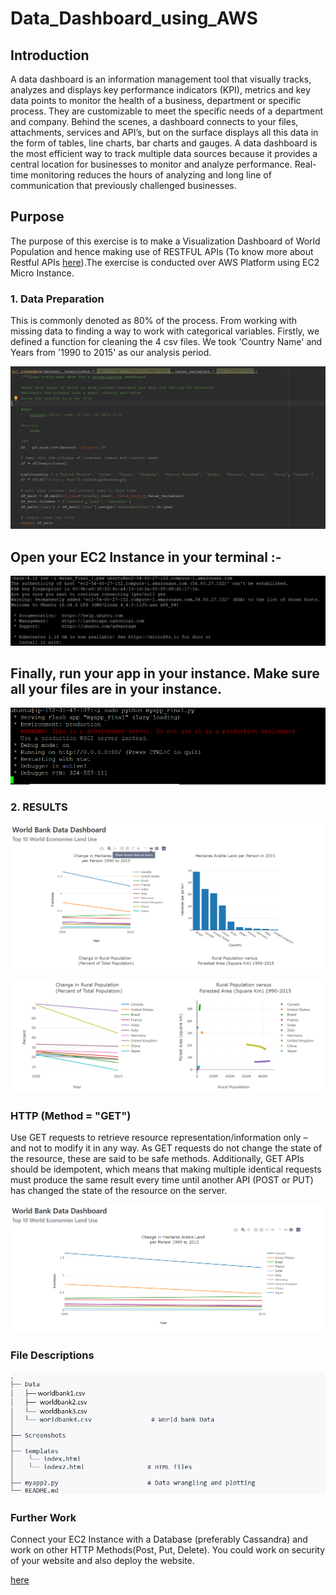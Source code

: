 # Data_Dashboard_using_AWS

## Introduction
A data dashboard is an information management tool that visually tracks, analyzes and displays key performance indicators (KPI), metrics and key data points to monitor the health of a business, department or specific process. They are customizable to meet the specific needs of a department and company. Behind the scenes, a dashboard connects to your files, attachments, services and API’s, but on the surface displays all this data in the form of tables, line charts, bar charts and gauges. A data dashboard is the most efficient way to track multiple data sources because it provides a central location for businesses to monitor and analyze performance. Real-time monitoring reduces the hours of analyzing and long line of communication that previously challenged businesses.

## Purpose
The purpose of this exercise is to make a Visualization Dashboard of World Population and hence making use of RESTFUL APIs (To know more about Restful APIs [here](https://pusher.com/tutorials/understanding-rest-api)).The exercise is conducted over AWS Platform using EC2 Micro Instance.

### 1. Data Preparation
This is commonly denoted as 80% of the process. From working with missing data to finding a way to work with categorical variables. Firstly, we defined a function for cleaning the 4 csv files. We took 'Country Name' and Years from '1990 to 2015' as our analysis period.

![](https://github.com/Hasan557/Data_Dashboard/blob/master/Screenshots/Clean_files.png)

## Open your EC2 Instance in your terminal :-

![](https://github.com/Hasan557/Data_Dashboard/blob/master/Screenshots/AWS_Instance.png)

## Finally, run your app in your instance. Make sure all your files are in your instance.

![](https://github.com/Hasan557/Data_Dashboard/blob/master/Screenshots/run_app.png)


### 2. RESULTS

![World_Population](https://github.com/Hasan557/Data_Dashboard/blob/master/Screenshots/Ouput1.png)

![](https://github.com/Hasan557/Data_Dashboard/blob/master/Screenshots/part2.png)

### HTTP (Method = "GET")

Use GET requests to retrieve resource representation/information only – and not to modify it in any way. As GET requests do not change the state of the resource, these are said to be safe methods. Additionally, GET APIs should be idempotent, which means that making multiple identical requests must produce the same result every time until another API (POST or PUT) has changed the state of the resource on the server.

![](https://github.com/Hasan557/Data_Dashboard/blob/master/Screenshots/part3.png)

### File Descriptions

![](https://github.com/Hasan557/Data_Dashboard/blob/master/Screenshots/File_Descip.png)



### Further Work
Connect your EC2 Instance with a Database (preferably Cassandra) and work on other HTTP Methods(Post, Put, Delete). You could work on security of your website and also deploy the website.

[here](https://github.com/Hasan557/Sales_Prediction)
